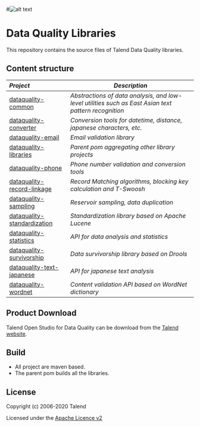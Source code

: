 
#![alt text](https://www.talend.com/wp-content/uploads/talend_logo_.svg "Talend")
# Data Quality Libraries

This repository contains the source files of Talend Data Quality libraries.

## Content structure
| _Project_                                                 | _Description_                                                        |
|:----------------------------------------------------------|----------------------------------------------------------------------|
| [dataquality-common](dataquality-common)                  | *Abstractions of data analysis, and low-level utilities such as East Asian text pattern recognition* |
| [dataquality-converter](dataquality-converter)            | *Conversion tools for datetime, distance, japanese characters, etc.* |
| [dataquality-email](dataquality-email)                    | *Email validation library*                                           |
| [dataquality-libraries](dataquality-libraries)            | *Parent pom aggregating other library projects*                      |
| [dataquality-phone](dataquality-phone)                    | *Phone number validation and conversion tools*                       |
| [dataquality-record-linkage](dataquality-record-linkage)  | *Record Matching algorithms, blocking key calculation and T-Swoosh*  |
| [dataquality-sampling](dataquality-sampling)              | *Reservoir sampling, data duplication*                               |
| [dataquality-standardization](dataquality-standardization)| *Standardization library based on Apache Lucene*                     |
| [dataquality-statistics](dataquality-statistics)          | *API for data analysis and statistics*                               |
| [dataquality-survivorship](dataquality-survivorship)      | *Data survivorship library based on Drools*                          |
| [dataquality-text-japanese](dataquality-text-japanese)    | *API for japanese text analysis*                                     |
| [dataquality-wordnet](dataquality-wordnet)                | *Content validation API based on WordNet dictionary*                 |


## Product Download

Talend Open Studio for Data Quality can be download from the [Talend website](http://www.talend.com/download/talend-open-studio?qt-product_tos_download_new=2&utm_medium=communityext&utm_source=github&utm_campaign=tosdq).

## Build
- All project are maven based.
- The parent pom builds all the libraries.

## License

Copyright (c) 2006-2020 Talend

Licensed under the [Apache Licence v2](https://www.apache.org/licenses/LICENSE-2.0.txt)
